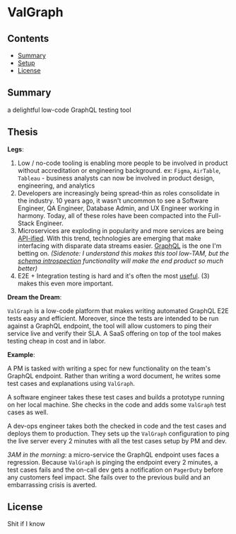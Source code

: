 
# ValGraph

## Contents
- [Summary](#summary)
- [Setup](#thesis)
- [License](#license)

<a name="summary"></a>
## Summary
a delightful low-code GraphQL testing tool 

<a name="thesis"></a>
## Thesis
**Legs**:
1. Low / no-code tooling is enabling more people to be involved in product without accreditation or engineering background. 
ex: `Figma`, `AirTable`, `Tableau` - business analysts can now be involved in product design, engineering, and analytics
2.  Developers are increasingly being spread-thin as roles consolidate in the industry. 10 years ago, it wasn't uncommon to see a Software Engineer, QA Engineer, Database Admin, and UX Engineer working in harmony. Today, all of these roles have been compacted into the Full-Stack Engineer. 
3. Microservices are exploding in popularity and more services are being [API-ified](https://www.notboring.co/p/apis-all-the-way-down). With this trend, technologies are emerging that make interfacing with disparate data streams easier. [GraphQL](https://graphql.org/) is the one I'm betting on. 
*(Sidenote: I understand this makes this tool low-TAM, but the [schema introspection](https://graphql.org/learn/introspection/) functionality will make the end product so much better)*
4. E2E + Integration testing is hard and it's often the most [useful](https://testingjavascript.com/). (3) makes this even more important.

**Dream the Dream**: 

`ValGraph` is a low-code platform that makes writing automated GraphQL E2E tests easy and efficient. Moreover, since the tests are intended to be run against a GraphQL endpoint, the tool will allow customers to ping their service live and verify their SLA. A SaaS offering on top of the tool makes testing cheap in cost and in labor.

**Example**: 

A PM is tasked with writing a spec for new functionality on the team's GraphQL endpoint. Rather than writing a word document, he writes some test cases and explanations using `ValGraph`. 

A software engineer takes these test cases and builds a prototype running on her local machine. She checks in the code and adds some `ValGraph` test cases as well.

A dev-ops engineer takes both the checked in code and the test cases and deploys them to production. They sets up the `ValGraph` configuration to ping the live server every 2 minutes with all the test cases setup by PM and dev. 

*3AM in the morning*: a micro-service the GraphQL endpoint uses faces a regression. Because `ValGraph` is pinging the endpoint every 2 minutes, a test cases fails and the on-call dev gets a notification on `PagerDuty` before any customers feel impact. She fails over to the previous build and an embarrassing crisis is averted. 

<a name="license"></a>
## License
Shit if I know
